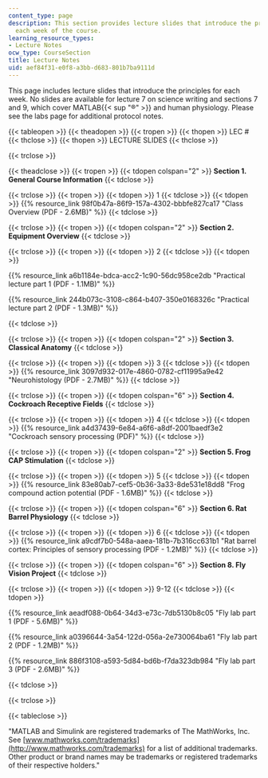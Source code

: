 ```yaml
---
content_type: page
description: This section provides lecture slides that introduce the principles for
  each week of the course.
learning_resource_types:
- Lecture Notes
ocw_type: CourseSection
title: Lecture Notes
uid: aef84f31-e0f8-a3bb-d683-801b7ba9111d
---
```


This page includes lecture slides that introduce the principles for each week. No slides are available for lecture 7 on science writing and sections 7 and 9, which cover MATLAB{{< sup "®" >}} and human physiology. Please see the labs page for additional protocol notes.

{{< tableopen >}}
{{< theadopen >}}
{{< tropen >}}
{{< thopen >}}
LEC #
{{< thclose >}}
{{< thopen >}}
LECTURE SLIDES
{{< thclose >}}

{{< trclose >}}

{{< theadclose >}}
{{< tropen >}}
{{< tdopen colspan="2" >}}
**Section 1. General Course Information**
{{< tdclose >}}

{{< trclose >}}
{{< tropen >}}
{{< tdopen >}}
1
{{< tdclose >}}
{{< tdopen >}}
{{% resource_link 98f0b47a-86f9-157a-4302-bbbfe827ca17 "Class Overview (PDF - 2.6MB)" %}}
{{< tdclose >}}

{{< trclose >}}
{{< tropen >}}
{{< tdopen colspan="2" >}}
**Section 2. Equipment Overview**
{{< tdclose >}}

{{< trclose >}}
{{< tropen >}}
{{< tdopen >}}
2
{{< tdclose >}}
{{< tdopen >}}


{{% resource_link a6b1184e-bdca-acc2-1c90-56dc958ce2db "Practical lecture part 1 (PDF - 1.1MB)" %}}

{{% resource_link 244b073c-3108-c864-b407-350e0168326c "Practical lecture part 2 (PDF - 1.3MB)" %}}


{{< tdclose >}}

{{< trclose >}}
{{< tropen >}}
{{< tdopen colspan="2" >}}
**Section 3. Classical Anatomy**
{{< tdclose >}}

{{< trclose >}}
{{< tropen >}}
{{< tdopen >}}
3
{{< tdclose >}}
{{< tdopen >}}
{{% resource_link 3097d932-017e-4860-0782-cf11995a9e42 "Neurohistology (PDF - 2.7MB)" %}}
{{< tdclose >}}

{{< trclose >}}
{{< tropen >}}
{{< tdopen colspan="6" >}}
**Section 4. Cockroach Receptive Fields**
{{< tdclose >}}

{{< trclose >}}
{{< tropen >}}
{{< tdopen >}}
4
{{< tdclose >}}
{{< tdopen >}}
{{% resource_link a4d37439-6e84-a6f6-a8df-2001baedf3e2 "Cockroach sensory processing (PDF)" %}}
{{< tdclose >}}

{{< trclose >}}
{{< tropen >}}
{{< tdopen colspan="2" >}}
**Section 5. Frog CAP Stimulation**
{{< tdclose >}}

{{< trclose >}}
{{< tropen >}}
{{< tdopen >}}
5
{{< tdclose >}}
{{< tdopen >}}
{{% resource_link 83e80ab7-cef5-0b36-3a33-8de531e18dd8 "Frog compound action potential (PDF - 1.6MB)" %}}
{{< tdclose >}}

{{< trclose >}}
{{< tropen >}}
{{< tdopen colspan="6" >}}
**Section 6. Rat Barrel Physiology**
{{< tdclose >}}

{{< trclose >}}
{{< tropen >}}
{{< tdopen >}}
6
{{< tdclose >}}
{{< tdopen >}}
{{% resource_link a9cdf7b0-548a-aaea-181b-7b316cc631b1 "Rat barrel cortex: Principles of sensory processing (PDF - 1.2MB)" %}}
{{< tdclose >}}

{{< trclose >}}
{{< tropen >}}
{{< tdopen colspan="6" >}}
**Section 8. Fly Vision Project**
{{< tdclose >}}

{{< trclose >}}
{{< tropen >}}
{{< tdopen >}}
9-12
{{< tdclose >}}
{{< tdopen >}}


{{% resource_link aeadf088-0b64-34d3-e73c-7db5130b8c05 "Fly lab part 1 (PDF - 5.6MB)" %}}

{{% resource_link a0396644-3a54-122d-056a-2e730064ba61 "Fly lab part 2 (PDF - 1.2MB)" %}}

{{% resource_link 886f3108-a593-5d84-bd6b-f7da323db984 "Fly lab part 3 (PDF - 2.6MB)" %}}


{{< tdclose >}}

{{< trclose >}}

{{< tableclose >}}

"MATLAB and Simulink are registered trademarks of The MathWorks, Inc. See [www.mathworks.com/trademarks](http://www.mathworks.com/trademarks) for a list of additional trademarks. Other product or brand names may be trademarks or registered trademarks of their respective holders."